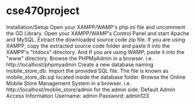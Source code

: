 # cse470project


Installation/Setup
Open your XAMPP/WAMP's php.ini file and uncomment the GD Library.
Open your XAMPP/WAMP's Control Panel and start Apache and MySQL.
Extract the downloaded source code zip file.
If you are using XAMPP, copy the extracted source code folder and paste it into the XAMPP's "htdocs" directory. And If you are using WAMP, paste it into the "www" directory.
Browse the PHPMyAdmin in a browser. i.e. http://localhost/phpmyadmin
Create a new database naming mobile_store_db.
Import the provided SQL file. The file is known as mobile_store_db.sql located inside the database folder.
Browse the Online Mobile Store Management System in a browser. i.e. http://localhost/mobile_store/admin for the admin side.
Default Admin Access Information
Username: admin
Password: admin123
